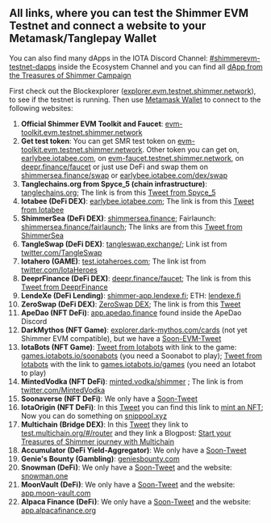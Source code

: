 ## All links, where you can test the Shimmer EVM Testnet and connect a website to your Metamask/Tanglepay Wallet

You can also find many dApps in the IOTA Discord Channel: [#shimmerevm-testnet-dapps](https://discord.com/channels/397872799483428865/1091292560464564256) inside the Ecosystem Channel and you can find all [dApp from the Treasures of Shimmer Campaign](https://shimmer.network/treasures-of-shimmer)

First check out the Blockexplorer ([explorer.evm.testnet.shimmer.network](https://explorer.evm.testnet.shimmer.network/)), to see if the testnet is running.
Then use [Metamask Wallet](https://metamask.io/) to connect to the following websites:

1. **Official Shimmer EVM Toolkit and Faucet**: [evm-toolkit.evm.testnet.shimmer.network](https://evm-toolkit.evm.testnet.shimmer.network/) 
2. **Get test token**: You can get SMR test token on [evm-toolkit.evm.testnet.shimmer.network](https://evm-toolkit.evm.testnet.shimmer.network/). Other token you can get on, [earlybee.iotabee.com](https://earlybee.iotabee.com/faucets), on [evm-faucet.testnet.shimmer.network](https://evm-faucet.testnet.shimmer.network), on [deepr.finance/faucet](https://www.deepr.finance/faucet) or just use DeFi and swap them on [shimmersea.finance/swap](https://shimmersea.finance/swap) or [earlybee.iotabee.com/dex/swap](https://earlybee.iotabee.com/dex/swap)
3. **Tanglechains.org from Spyce_5 (chain infrastructure)**: [tanglechains.org](https://www.tanglechains.org/?testnets=true); The link is from this [Tweet from Spyce_5](https://twitter.com/TangleChains/status/1635535969679036417?s=20)
4. **Iotabee (DeFi DEX)**: [earlybee.iotabee.com](https://earlybee.iotabee.com/); The link is from this [Tweet from Iotabee](https://twitter.com/iotabee/status/1641730156535357441?s=20)
5. **ShimmerSea (DeFi DEX)**: [shimmersea.finance](https://shimmersea.finance); Fairlaunch: [shimmersea.finance/fairlaunch](https://shimmersea.finance/fairlaunch); The links are from this [Tweet from ShimmerSea](https://twitter.com/ShimmerSeaDEX/status/1650530036905299971?s=20)
6. **TangleSwap (DeFi DEX)**: [tangleswap.exchange/](https://tangleswap.exchange/); Link ist from [twitter.com/TangleSwap](https://twitter.com/TangleSwap)
7. **Iotahero (GAME)**: [test.iotaheroes.com](https://test.iotaheroes.com/); The link ist from [twitter.com/IotaHeroes](https://twitter.com/IotaHeroes)
8. **DeeprFinance (DeFi DEX)**: [deepr.finance/faucet](https://www.deepr.finance/faucet); The link is from this [Tweet from DeeprFinance](https://twitter.com/DeeprFinance/status/1643616853107912705?s=20)
9. **LendeXe (DeFi Lending)**: [shimmer-app.lendexe.fi](https://shimmer-app.lendexe.fi/dashboard); ETH: [lendexe.fi](https://www.lendexe.fi/)
10. **ZeroSwap (DeFi DEX)**: [ZeroSwap DEX](https://dex.zeroswapnft.com/#/swap); The link is from this [Tweet](https://twitter.com/ZeroSwapNFT/status/1652359069489872897?s=20)
11. **ApeDao (NFT DeFi)**: [app.apedao.finance](https://app.apedao.finance/) found inside the ApeDao Discord
12. **DarkMythos (NFT Game)**: [explorer.dark-mythos.com/cards](https://explorer.dark-mythos.com/cards) (not yet Shimmer EVM compatible), but we have a [Soon-EVM-Tweet](https://twitter.com/DarkMythosIOTA/status/1653681812793614336?s=20)
13. **IotaBots (NFT Game)**: [Tweet from Iotabots](https://twitter.com/iotabots/status/1646952431606013953?s=20) with link to the game: [games.iotabots.io/soonabots](http://games.iotabots.io/soonabots) (you need a Soonabot to play); [Tweet from Iotabots](https://twitter.com/huhn511/status/1648268194015051777?s=20) with the link to [games.iotabots.io/games](http://games.iotabots.io/iotabots) (you need an Iotabot to play)
14. **MintedVodka (NFT DeFi)**: [minted.vodka/shimmer](https://minted.vodka/shimmer) ; The link is from [twitter.com/MintedVodka](https://twitter.com/MintedVodka)
15. **Soonaverse (NFT DeFi)**: We only have a [Soon-Tweet](https://twitter.com/soon_labs/status/1650733951907164160?s=20)
16. **IotaOrigin (NFT DeFi)**: In this [Tweet](https://twitter.com/origin_iota/status/1654084263703191555?s=20) you can find this link to [mint an NFT](https://snippool-mint.snippool.xyz/collection/0x1A9C6b9dd0dC96a1a929697Ac0cD47aF866AA3cA?network=1071); Now you can do something on [snippool.xyz](https://snippool.xyz/)
17. **Multichain (Bridge DEX)**: In this [Tweet](https://twitter.com/MultichainOrg/status/1654055257331343360?s=20) they link to [test.multichain.org/#/router](https://test.multichain.org/#/router) and they link a Blogpost: [Start your Treasures of Shimmer journey with Multichain](https://medium.com/multichainorg/start-your-treasures-of-shimmer-journey-with-multichain-4c4013686459)
18. **Accumulator (DeFi Yield-Aggregator)**: We only have a [Soon-Tweet](https://twitter.com/ACCU_DeFi/status/1651538084507402244?s=20)
19. **Genie's Bounty (Gambling)**: [geniesbounty.com](https://www.geniesbounty.com/)
20. **Snowman (DeFi)**: We only have a [Soon-Tweet](https://twitter.com/SnowMan_Finance/status/1641069692315115522?s=20) and the website: [snowman.one](https://www.snowman.one/#/home)
21. **MoonVault (DeFi)**: We only have a [Soon-Tweet](https://twitter.com/Moon_Vault_News/status/1575188735280324611?s=20) and the website: [app.moon-vault.com](https://app.moon-vault.com/)
22. **Alpaca Finance (DeFi)**: We only have a [Soon-Tweet](https://twitter.com/MoonacoPodcast/status/1646452891706638337?s=20) and the website: [app.alpacafinance.org](https://app.alpacafinance.org/)
